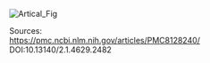 
![Artical_Fig](https://github.com/user-attachments/assets/3f937d51-1cd9-4ee8-88cf-160b1c71331a)

Sources:<br>
https://pmc.ncbi.nlm.nih.gov/articles/PMC8128240/<br>
DOI:10.13140/2.1.4629.2482
